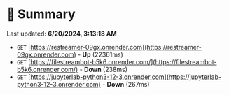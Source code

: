 # 📖 Summary
Last updated: **6/20/2024, 3:13:18 AM**

- `GET` [https://restreamer-09gx.onrender.com](https://restreamer-09gx.onrender.com) - **Up** (22361ms)
- `GET` [https://filestreambot-b5k6.onrender.com/](https://filestreambot-b5k6.onrender.com/) - **Down** (238ms)
- `GET` [https://jupyterlab-python3-12-3.onrender.com](https://jupyterlab-python3-12-3.onrender.com) - **Down** (267ms)
